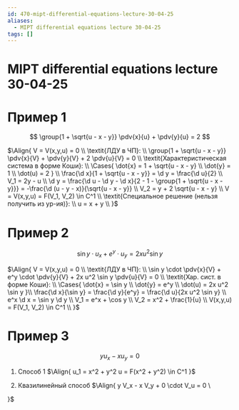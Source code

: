 ```yaml
---
id: 470-mipt-differential-equations-lecture-30-04-25
aliases:
  - MIPT differential equations lecture 30-04-25
tags: []
---
```


# MIPT differential equations lecture 30-04-25

# Пример 1

$$
\group{1 + \sqrt{u - x - y}} \pdv{x}{u} + \pdv{y}{u} = 2
$$

$\Align{
V = V(x,y,u) = 0 \\
\textit{ЛДУ в ЧП}: \\
\group{1 + \sqrt{u - x - y}} \pdv{x}{V} + \pdv{y}{V} + 2 \pdv{u}{V} = 0 \\
\textit{Характеристическая система в форме Коши}: \\
\Cases{
\dot{x} = 1 + \sqrt{u - x - y} \\
\dot{y} = 1 \\
\dot(u) = 2
} \\
\frac{\d x}{1 + \sqrt{u - x - y}} = \d y = \frac{\d u}{2} \\
V_1 = 2y - u \\
\d y = \frac{\d u - \d y - \d x}{2 - 1 - \group{1 + \sqrt{u - x - y}}} =
-\frac{\d (u - y - x)}{\sqrt{u - x - y}} \\
V_2 = y + 2 \sqrt{u - x - y} \\
V = V(x,y,u) = F(V_1, V_2) \in C^1 \\
\textit{Специальное решение (нельзя получить из ур-ия)}: \\
u = x + y \\
}$

# Пример 2

$$
\sin y \cdot u_x + e^y \cdot u_y = 2x u^2 \sin y
$$

$\Align{
V = V(x,y,u) = 0 \\
\textit{ЛДУ в ЧП}: \\
\sin y \cdot \pdv{x}{V} + e^y \cdot \pdv{y}{V} + 2x u^2 \sin y \pdv{u}{V} = 0 \\
\textit{Хар. сист. в форме Коши}: \\
\Cases{
\dot{x} = \sin y \\
\dot{y} = e^y \\
\dot(u) = 2x u^2 \sin y
}\\
\frac{\d x}{\sin y} = \frac{\d y}{e^y} = \frac{\d u}{2x u^2 \sin y} \\
e^x \d x = \sin y \d y \\
V_1 = e^x + \cos y \\
V_2 = x^2 + \frac{1}{u} \\
V(x,y,u) = F(V_1, V_2) \in C^1 \\
}$

# Пример 3

$$
y u_x - x u_y = 0
$$

1. Способ 1
$\Align{
u_1 = x^2 + y^2
u = F(x^2 + y^2) \in C^1
}$

2.  Квазилинейный способ
    $\Align{
    y V_x - x V_y + 0 \cdot V_u = 0 \\

}$
